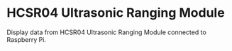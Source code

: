 # HCSR04 Ultrasonic Ranging Module

Display data from HCSR04 Ultrasonic Ranging Module connected to Raspberry Pi.



